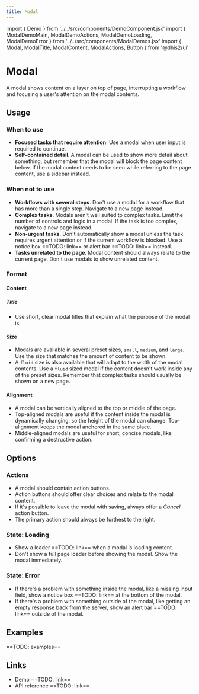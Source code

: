 ```yaml
---
title: Modal
---
```


import { Demo } from '../../src/components/DemoComponent.jsx'
import { ModalDemoMain, ModalDemoActions, ModalDemoLoading, ModalDemoError } from '../../src/components/ModalDemos.jsx'
import { Modal, ModalTitle, ModalContent, ModalActions, Button } from '@dhis2/ui'

# Modal

A modal shows content on a layer on top of page, interrupting a workflow and focusing a user's attention on the modal contents.

<Demo>
    <ModalDemoMain/>
</Demo>

## Usage

### When to use

-   **Focused tasks that require attention**. Use a modal when user input is required to continue.
-   **Self-contained detail**. A modal can be used to show more detail about something, but remember that the modal will block the page content below. If the modal content needs to be seen while referring to the page content, use a sidebar instead.

### When not to use

-   **Workflows with several steps**. Don't use a modal for a workflow that has more than a single step. Navigate to a new page instead.
-   **Complex tasks**. Modals aren't well suited to complex tasks. Limit the number of controls and logic in a modal. If the task is too complex, navigate to a new page instead.
-   **Non-urgent tasks**. Don't automatically show a modal unless the task requires urgent attention or if the current workflow is blocked. Use a notice box ==TODO: link== or alert bar ==TODO: link== instead.
-   **Tasks unrelated to the page**. Modal content should always relate to the current page. Don't use modals to show unrelated content.

### Format

#### Content

##### Title

-   Use short, clear modal titles that explain what the purpose of the modal is.

#### Size

-   Modals are available in several preset sizes, `small`, `medium`, and `large`. Use the size that matches the amount of content to be shown.
-   A `fluid` size is also available that will adapt to the width of the modal contents. Use a `fluid` sized modal if the content doesn't work inside any of the preset sizes. Remember that complex tasks should usually be shown on a new page.

#### Alignment

-   A modal can be vertically aligned to the top or middle of the page.
-   Top-aligned modals are useful if the content inside the modal is dynamically changing, so the height of the modal can change. Top-alignment keeps the modal anchored in the same place.
-   Middle-aligned modals are useful for short, concise modals, like confirming a destructive action.

## Options

### Actions

<Demo>
    <ModalDemoActions/>
</Demo>

-   A modal should contain action buttons.
-   Action buttons should offer clear choices and relate to the modal content.
-   If it's possible to leave the modal with saving, always offer a _Cancel_ action button.
-   The primary action should always be furthest to the right.

### State: Loading

<Demo>
    <ModalDemoLoading/>
</Demo>

-   Show a loader ==TODO: link== when a modal is loading content.
-   Don't show a full page loader before showing the modal. Show the modal immediately.

### State: Error

<Demo>
    <ModalDemoError/>
</Demo>

-   If there's a problem with something inside the modal, like a missing input field, show a notice box ==TODO: link== at the bottom of the modal.
-   If there's a problem with something outside of the modal, like getting an empty response back from the server, show an alert bar ==TODO: link== outside of the modal.

## Examples

==TODO: examples==

## Links

-   Demo ==TODO: link==
-   API reference ==TODO: link==
